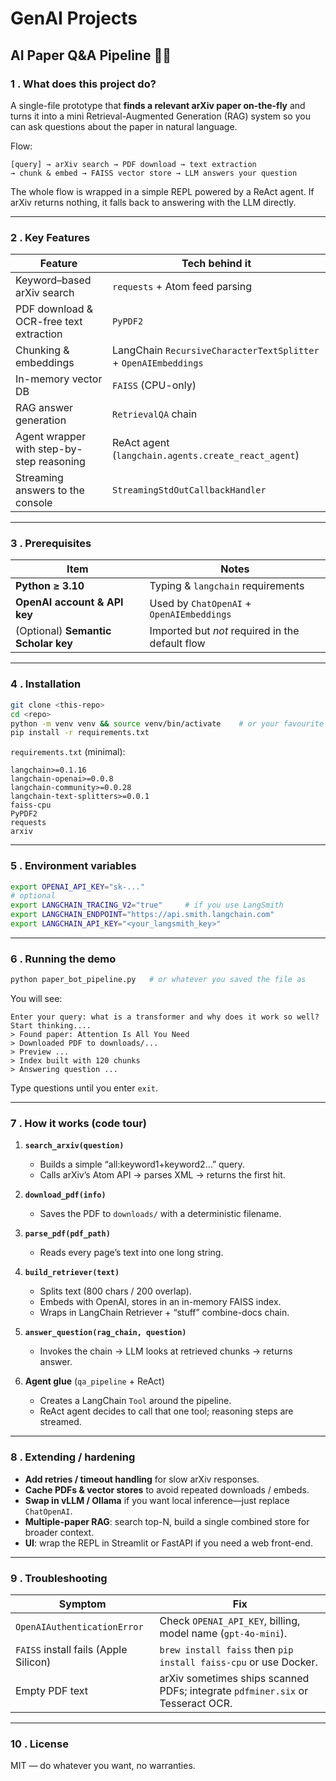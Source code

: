 # GenAI Projects

## AI Paper Q\&A Pipeline 📄🤖

### 1 . What does this project do?

A single-file prototype that **finds a relevant arXiv paper on-the-fly** and turns it into a mini Retrieval-Augmented Generation (RAG) system so you can ask questions about the paper in natural language.

Flow:

```
[query] → arXiv search → PDF download → text extraction
→ chunk & embed → FAISS vector store → LLM answers your question
```

The whole flow is wrapped in a simple REPL powered by a ReAct agent.
If arXiv returns nothing, it falls back to answering with the LLM directly.

---

### 2 . Key Features

| Feature                                   | Tech behind it                                                  |
| ----------------------------------------- | --------------------------------------------------------------- |
| Keyword–based arXiv search                | `requests` + Atom feed parsing                                  |
| PDF download & OCR-free text extraction   | `PyPDF2`                                                        |
| Chunking & embeddings                     | LangChain `RecursiveCharacterTextSplitter` + `OpenAIEmbeddings` |
| In-memory vector DB                       | `FAISS` (CPU-only)                                              |
| RAG answer generation                     | `RetrievalQA` chain                                             |
| Agent wrapper with step-by-step reasoning | ReAct agent (`langchain.agents.create_react_agent`)             |
| Streaming answers to the console          | `StreamingStdOutCallbackHandler`                                |

---

### 3 . Prerequisites

| Item                                | Notes                                           |
| ----------------------------------- | ----------------------------------------------- |
| **Python ≥ 3.10**                   | Typing & `langchain` requirements               |
| **OpenAI account & API key**        | Used by `ChatOpenAI` + `OpenAIEmbeddings`       |
| (Optional) **Semantic Scholar key** | Imported but *not* required in the default flow |

---

### 4 . Installation

```bash
git clone <this-repo>
cd <repo>
python -m venv venv && source venv/bin/activate    # or your favourite env mgr
pip install -r requirements.txt
```

`requirements.txt` (minimal):

```
langchain>=0.1.16
langchain-openai>=0.0.8
langchain-community>=0.0.28
langchain-text-splitters>=0.0.1
faiss-cpu
PyPDF2
requests
arxiv
```

---

### 5 . Environment variables

```bash
export OPENAI_API_KEY="sk-..."
# optional
export LANGCHAIN_TRACING_V2="true"     # if you use LangSmith
export LANGCHAIN_ENDPOINT="https://api.smith.langchain.com"
export LANGCHAIN_API_KEY="<your_langsmith_key>"
```

---

### 6 . Running the demo

```bash
python paper_bot_pipeline.py   # or whatever you saved the file as
```

You will see:

```
Enter your query: what is a transformer and why does it work so well?
Start thinking....
> Found paper: Attention Is All You Need
> Downloaded PDF to downloads/...
> Preview ...
> Index built with 120 chunks
> Answering question ...
```

Type questions until you enter `exit`.

---

### 7 . How it works (code tour)

1. **`search_arxiv(question)`**

   * Builds a simple “all\:keyword1+keyword2…” query.
   * Calls arXiv’s Atom API → parses XML → returns the first hit.

2. **`download_pdf(info)`**

   * Saves the PDF to `downloads/` with a deterministic filename.

3. **`parse_pdf(pdf_path)`**

   * Reads every page’s text into one long string.

4. **`build_retriever(text)`**

   * Splits text (800 chars / 200 overlap).
   * Embeds with OpenAI, stores in an in-memory FAISS index.
   * Wraps in LangChain Retriever + “stuff” combine-docs chain.

5. **`answer_question(rag_chain, question)`**

   * Invokes the chain → LLM looks at retrieved chunks → returns answer.

6. **Agent glue** (`qa_pipeline` + ReAct)

   * Creates a LangChain `Tool` around the pipeline.
   * ReAct agent decides to call that one tool; reasoning steps are streamed.

---

### 8 . Extending / hardening

* **Add retries / timeout handling** for slow arXiv responses.
* **Cache PDFs & vector stores** to avoid repeated downloads / embeds.
* **Swap in vLLM / Ollama** if you want local inference—just replace `ChatOpenAI`.
* **Multiple-paper RAG**: search top-N, build a single combined store for broader context.
* **UI**: wrap the REPL in Streamlit or FastAPI if you need a web front-end.

---

### 9 . Troubleshooting

| Symptom                               | Fix                                                                            |
| ------------------------------------- | ------------------------------------------------------------------------------ |
| `OpenAIAuthenticationError`           | Check `OPENAI_API_KEY`, billing, model name (`gpt-4o-mini`).                   |
| `FAISS` install fails (Apple Silicon) | `brew install faiss` then `pip install faiss-cpu` or use Docker.               |
| Empty PDF text                        | arXiv sometimes ships scanned PDFs; integrate `pdfminer.six` or Tesseract OCR. |

---

### 10 . License

MIT — do whatever you want, no warranties.
